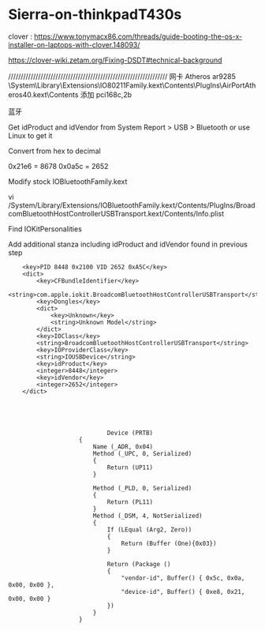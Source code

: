 # Sierra-on-thinkpadT430s


clover : https://www.tonymacx86.com/threads/guide-booting-the-os-x-installer-on-laptops-with-clover.148093/

https://clover-wiki.zetam.org/Fixing-DSDT#technical-background

////////////////////////////////////////////////////////////////
网卡 Atheros ar9285
\System\Library\Extensions\IO80211Family.kext\Contents\PlugIns\AirPortAtheros40.kext\Contents 
添加				<string>pci168c,2b</string>

蓝牙 

Get idProduct and idVendor from System Report > USB > Bluetooth or use Linux to get it

Convert from hex to decimal

0x21e6 = 8678
0x0a5c  = 2652

Modify stock IOBluetoothFamily.kext

vi /System/Library/Extensions/IOBluetoothFamily.kext/Contents/PlugIns/BroadcomBluetoothHostControllerUSBTransport.kext/Contents/Info.plist

Find IOKitPersonalities

Add additional stanza including idProduct and idVendor found in previous step

		<key>PID 8448 0x2100 VID 2652 0xA5C</key>
		<dict>
			<key>CFBundleIdentifier</key>
			<string>com.apple.iokit.BroadcomBluetoothHostControllerUSBTransport</string>
			<key>Dongles</key>
			<dict>
				<key>Unknown</key>
				<string>Unknown Model</string>
			</dict>
			<key>IOClass</key>
			<string>BroadcomBluetoothHostControllerUSBTransport</string>
			<key>IOProviderClass</key>
			<string>IOUSBDevice</string>
			<key>idProduct</key>
			<integer>8448</integer>
			<key>idVendor</key>
			<integer>2652</integer>
		</dict>
		
		
		
		
		
		                        Device (PRTB)
                        {
                            Name (_ADR, 0x04)
                            Method (_UPC, 0, Serialized)
                            {
                                Return (UP11)
                            }

                            Method (_PLD, 0, Serialized)
                            {
                                Return (PL11)
                            }
                            Method (_DSM, 4, NotSerialized)
                            {
                                If (LEqual (Arg2, Zero))
                                {
                                    Return (Buffer (One){0x03})
                                }

                                Return (Package ()
                                {
                                    "vendor-id", Buffer() { 0x5c, 0x0a, 0x00, 0x00 },
                                    "device-id", Buffer() { 0xe8, 0x21, 0x00, 0x00 }
                                })
                            }
                        }
